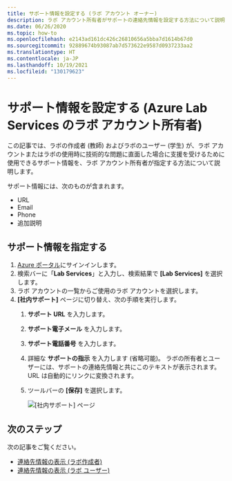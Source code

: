 ```yaml
---
title: サポート情報を設定する (ラボ アカウント オーナー)
description: ラボ アカウント所有者がサポートの連絡先情報を設定する方法について説明します。 ラボの作成者とラボのユーザーは、これを使用および表示して、支援を受けることができます。
ms.date: 06/26/2020
ms.topic: how-to
ms.openlocfilehash: e2143ad161dc426c26810656a5bba7d1614b67d0
ms.sourcegitcommit: 92889674b93087ab7d573622e9587d0937233aa2
ms.translationtype: HT
ms.contentlocale: ja-JP
ms.lasthandoff: 10/19/2021
ms.locfileid: "130179623"
---
```

# <a name="set-up-support-information-lab-account-owner-in-azure-lab-services"></a>サポート情報を設定する (Azure Lab Services のラボ アカウント所有者)
この記事では、ラボの作成者 (教師) およびラボのユーザー (学生) が、ラボ アカウントまたはラボの使用時に技術的な問題に直面した場合に支援を受けるために使用できるサポート情報を、ラボ アカウント所有者が指定する方法について説明します。 

サポート情報には、次のものが含まれます。

- URL
- Email
- Phone
- 追加説明 

## <a name="specify-support-information"></a>サポート情報を指定する
1. [Azure ポータル](https://portal.azure.com)にサインインします。
2. 検索バーに「**Lab Services**」と入力し、検索結果で **[Lab Services]** を選択します。 
3. ラボ アカウントの一覧からご使用のラボ アカウントを選択します。 
4. **[社内サポート]** ページに切り替え、次の手順を実行します。
    1. **サポート URL** を入力します。 
     2. **サポート電子メール** を入力します。 
     3. **サポート電話番号** を入力します。
     4. 詳細な **サポートの指示** を入力します (省略可能)。 ラボの所有者とユーザーには、サポートの連絡先情報と共にこのテキストが表示されます。 URL は自動的にリンクに変換されます。 
     5. ツールバーの **[保存]** を選択します。

         ![[社内サポート] ページ](./media/lab-account-owner-support-information/internal-support-page.png)      


## <a name="next-steps"></a>次のステップ
次の記事をご覧ください。

- [連絡先情報の表示 (ラボ作成者)](lab-creator-support-information.md)
- [連絡先情報の表示 (ラボ ユーザー)](lab-user-support-information.md)
